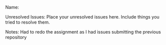 Name: <David>

Unresolved Issues: Place your unresolved issues here. Include things you tried to resolve them. 

Notes: Had to redo the assignment as I had issues submitting the previous repository

###
